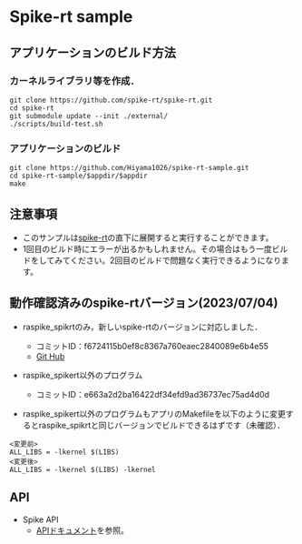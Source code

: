# Spike-rt sample

## アプリケーションのビルド方法

### カーネルライブラリ等を作成．
```
git clone https://github.com/spike-rt/spike-rt.git
cd spike-rt
git submodule update --init ./external/ 
./scripts/build-test.sh
```

### アプリケーションのビルド
```
git clone https://github.com/Hiyama1026/spike-rt-sample.git
cd spike-rt-sample/$appdir/$appdir
make
```

## 注意事項
- このサンプルは[spike-rt](https://github.com/spike-rt/spike-rt)の直下に展開すると実行することができます。
- 1回目のビルド時にエラーが出るかもしれません。その場合はもう一度ビルドをしてみてください。2回目のビルドで問題なく実行できるようになります。

## 動作確認済みのspike-rtバージョン(2023/07/04)
- raspike_spikrtのみ，新しいspike-rtのバージョンに対応しました．
    - コミットID：f6724115b0ef8c8367a760eaec2840089e6b4e55
    - [Git Hub](https://github.com/spike-rt/spike-rt/tree/f6724115b0ef8c8367a760eaec2840089e6b4e55)

- raspike_spikert以外のプログラム
    - コミットID：e663a2d2ba16422df34efd9ad36737ec75ad4d0d

- raspike_spikert以外のプログラムもアプリのMakefileを以下のように変更するとraspike_spikrtと同じバージョンでビルドできるはずです（未確認）．
```
<変更前>
ALL_LIBS = -lkernel $(LIBS)
<変更後>
ALL_LIBS = -lkernel $(LIBS) -lkernel
```
## API 
- Spike API
    - [APIドキュメント](https://spike-rt.github.io/spike-rt/ja/html/modules.html)を参照。


